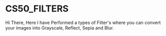 # CS50_FILTERS

Hi There, Here I have Performed a types of Filter's where you can convert your images into Grayscale, Reflect, Sepia and Blur.
